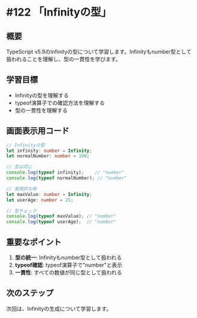 # #122 「Infinityの型」

## 概要
TypeScript v5.9のInfinityの型について学習します。Infinityもnumber型として扱われることを理解し、型の一貫性を学びます。

## 学習目標
- Infinityの型を理解する
- typeof演算子での確認方法を理解する
- 型の一貫性を理解する

## 画面表示用コード

```typescript
// Infinityの型
let infinity: number = Infinity;
let normalNumber: number = 100;

// 型は同じ
console.log(typeof infinity);    // "number"
console.log(typeof normalNumber); // "number"

// 実用的な例
let maxValue: number = Infinity;
let userAge: number = 25;

// 型チェック
console.log(typeof maxValue); // "number"
console.log(typeof userAge);  // "number"
```

## 重要なポイント
1. **型の統一**: Infinityもnumber型として扱われる
2. **typeof確認**: typeof演算子で"number"と表示
3. **一貫性**: すべての数値が同じ型として扱われる

## 次のステップ
次回は、Infinityの生成について学習します。